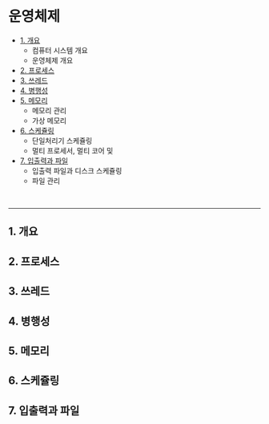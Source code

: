 # 운영체제

* [1. 개요](#1-개요)
  * 컴퓨터 시스템 개요
  * 운영체제 개요
* [2. 프로세스](#2-프로세스)
* [3. 쓰레드](#3-쓰레드)
* [4. 병행성](#4-병행성)
* [5. 메모리](#5-메모리)
  * 메모리 관리
  * 가상 메모리
* [6. 스케쥴링](#6-스케쥴링)
  * 단일처리기 스케쥴링
  * 멀티 프로세서, 멀티 코어 및 
* [7. 입출력과 파일](#7-입출력과-파일)
  * 입출력 파일과 디스크 스케쥴링
  * 파일 관리

<br>

---

## 1. 개요
## 2. 프로세스
## 3. 쓰레드
## 4. 병행성
## 5. 메모리
## 6. 스케쥴링
## 7. 입출력과 파일

